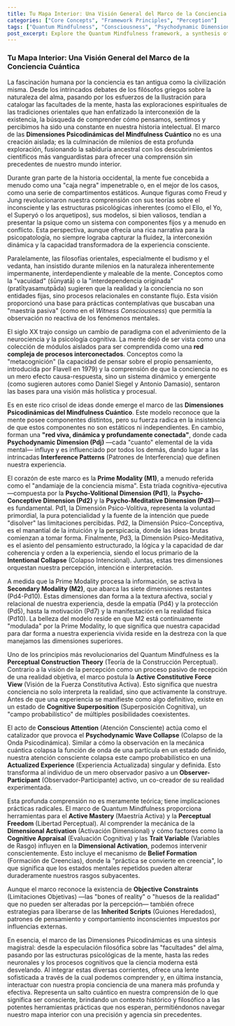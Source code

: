```yaml
---
title: Tu Mapa Interior: Una Visión General del Marco de la Conciencia Cuántica
categories: ["Core Concepts", "Framework Principles", "Perception"]
tags: ["Quantum Mindfulness", "Consciousness", "Psychodynamic Dimensions", "Perception", "Mindfulness", "Cognitive Superposition", "Observer-Participant"]
post_excerpt: Explore the Quantum Mindfulness framework, a synthesis of ancient wisdom and modern science that offers a dynamic, interconnected model of consciousness. This post delves into the psychodynamic dimensions, the role of the observer in shaping reality, and how we can achieve greater perceptual freedom.
---
```


### Tu Mapa Interior: Una Visión General del Marco de la Conciencia Cuántica

La fascinación humana por la conciencia es tan antigua como la civilización misma. Desde los intrincados debates de los filósofos griegos sobre la naturaleza del alma, pasando por los esfuerzos de la Ilustración para catalogar las facultades de la mente, hasta las exploraciones espirituales de las tradiciones orientales que han enfatizado la interconexión de la existencia, la búsqueda de comprender cómo pensamos, sentimos y percibimos ha sido una constante en nuestra historia intelectual. El marco de las **Dimensiones Psicodinámicas del Mindfulness Cuántico** no es una creación aislada; es la culminación de milenios de esta profunda exploración, fusionando la sabiduría ancestral con los descubrimientos científicos más vanguardistas para ofrecer una comprensión sin precedentes de nuestro mundo interior.

Durante gran parte de la historia occidental, la mente fue concebida a menudo como una "caja negra" impenetrable o, en el mejor de los casos, como una serie de compartimentos estáticos. Aunque figuras como Freud y Jung revolucionaron nuestra comprensión con sus teorías sobre el inconsciente y las estructuras psicológicas inherentes (como el Ello, el Yo, el Superyó o los arquetipos), sus modelos, si bien valiosos, tendían a presentar la psique como un sistema con componentes fijos y a menudo en conflicto. Esta perspectiva, aunque ofrecía una rica narrativa para la psicopatología, no siempre lograba capturar la fluidez, la interconexión dinámica y la capacidad transformadora de la experiencia consciente.

Paralelamente, las filosofías orientales, especialmente el budismo y el vedanta, han insistido durante milenios en la naturaleza inherentemente impermanente, interdependiente y maleable de la mente. Conceptos como la "vacuidad" (śūnyatā) o la "interdependencia originada" (pratītyasamutpāda) sugieren que la realidad y la conciencia no son entidades fijas, sino procesos relacionales en constante flujo. Esta visión proporcionó una base para prácticas contemplativas que buscaban una "maestría pasiva" (como en el *Witness Consciousness*) que permitía la observación no reactiva de los fenómenos mentales.

El siglo XX trajo consigo un cambio de paradigma con el advenimiento de la neurociencia y la psicología cognitiva. La mente dejó de ser vista como una colección de módulos aislados para ser comprendida como una **red compleja de procesos interconectados**. Conceptos como la "metacognición" (la capacidad de pensar sobre el propio pensamiento, introducida por Flavell en 1979) y la comprensión de que la conciencia no es un mero efecto causa-respuesta, sino un sistema dinámico y emergente (como sugieren autores como Daniel Siegel y Antonio Damasio), sentaron las bases para una visión más holística y procesual.

Es en este rico crisol de ideas donde emerge el marco de las **Dimensiones Psicodinámicas del Mindfulness Cuántico**. Este modelo reconoce que la mente posee componentes distintos, pero su fuerza radica en la insistencia de que estos componentes no son estáticos ni independientes. En cambio, forman una **"red viva, dinámica y profundamente conectada"**, donde cada **Psychodynamic Dimension (Pdj)** —cada "cuanto" elemental de la vida mental— influye y es influenciado por todos los demás, dando lugar a las intrincadas **Interference Patterns** (Patrones de Interferencia) que definen nuestra experiencia.

El corazón de este marco es la **Prime Modality (M1)**, a menudo referida como el "andamiaje de la conciencia misma". Esta tríada cognitiva-ejecutiva —compuesta por la **Psycho-Volitional Dimension (Pd1)**, la **Psycho-Conceptive Dimension (Pd2)** y la **Psycho-Meditative Dimension (Pd3)**— es fundamental. Pd1, la Dimensión Psico-Volitiva, representa la voluntad primordial, la pura potencialidad y la fuente de la intención que puede "disolver" las limitaciones percibidas. Pd2, la Dimensión Psico-Conceptiva, es el manantial de la intuición y la perspicacia, donde las ideas brutas comienzan a tomar forma. Finalmente, Pd3, la Dimensión Psico-Meditativa, es el asiento del pensamiento estructurado, la lógica y la capacidad de dar coherencia y orden a la experiencia, siendo el locus primario de la **Intentional Collapse** (Colapso Intencional). Juntas, estas tres dimensiones orquestan nuestra percepción, intención e interpretación.

A medida que la Prime Modality procesa la información, se activa la **Secondary Modality (M2)**, que abarca las siete dimensiones restantes (Pd4-Pd10). Estas dimensiones dan forma a la textura afectiva, social y relacional de nuestra experiencia, desde la empatía (Pd4) y la protección (Pd5), hasta la motivación (Pd7) y la manifestación en la realidad física (Pd10). La belleza del modelo reside en que M2 está continuamente "modulada" por la Prime Modality, lo que significa que nuestra capacidad para dar forma a nuestra experiencia vivida reside en la destreza con la que manejamos las dimensiones superiores.

Uno de los principios más revolucionarios del Quantum Mindfulness es la **Perceptual Construction Theory** (Teoría de la Construcción Perceptual). Contrario a la visión de la percepción como un proceso pasivo de recepción de una realidad objetiva, el marco postula la **Active Constitutive Force View** (Visión de la Fuerza Constitutiva Activa). Esto significa que nuestra conciencia no solo interpreta la realidad, sino que activamente la construye. Antes de que una experiencia se manifieste como algo definitivo, existe en un estado de **Cognitive Superposition** (Superposición Cognitiva), un "campo probabilístico" de múltiples posibilidades coexistentes.

El acto de **Conscious Attention** (Atención Consciente) actúa como el catalizador que provoca el **Psychodynamic Wave Collapse** (Colapso de la Onda Psicodinámica). Similar a cómo la observación en la mecánica cuántica colapsa la función de onda de una partícula en un estado definido, nuestra atención consciente colapsa este campo probabilístico en una **Actualized Experience** (Experiencia Actualizada) singular y definida. Esto transforma al individuo de un mero observador pasivo a un **Observer-Participant** (Observador-Participante) activo, un co-creador de su realidad experimentada.

Esta profunda comprensión no es meramente teórica; tiene implicaciones prácticas radicales. El marco de Quantum Mindfulness proporciona herramientas para el **Active Mastery** (Maestría Activa) y la **Perceptual Freedom** (Libertad Perceptual). Al comprender la mecánica de la **Dimensional Activation** (Activación Dimensional) y cómo factores como la **Cognitive Appraisal** (Evaluación Cognitiva) y las **Trait Variable** (Variables de Rasgo) influyen en la **Dimensional Activation**, podemos intervenir conscientemente. Esto incluye el mecanismo de **Belief Formation** (Formación de Creencias), donde la "práctica se convierte en creencia", lo que significa que los estados mentales repetidos pueden alterar duraderamente nuestros rasgos subyacentes.

Aunque el marco reconoce la existencia de **Objective Constraints** (Limitaciones Objetivas) —las "bones of reality" o "huesos de la realidad" que no pueden ser alteradas por la percepción— también ofrece estrategias para liberarse de las **Inherited Scripts** (Guiones Heredados), patrones de pensamiento y comportamiento inconscientes impuestos por influencias externas.

En esencia, el marco de las Dimensiones Psicodinámicas es una síntesis magistral: desde la especulación filosófica sobre las "facultades" del alma, pasando por las estructuras psicológicas de la mente, hasta las redes neuronales y los procesos cognitivos que la ciencia moderna está desvelando. Al integrar estas diversas corrientes, ofrece una lente sofisticada a través de la cual podemos comprender y, en última instancia, interactuar con nuestra propia conciencia de una manera más profunda y efectiva. Representa un salto cuántico en nuestra comprensión de lo que significa ser consciente, brindando un contexto histórico y filosófico a las potentes herramientas prácticas que nos esperan, permitiéndonos navegar nuestro mapa interior con una precisión y agencia sin precedentes.